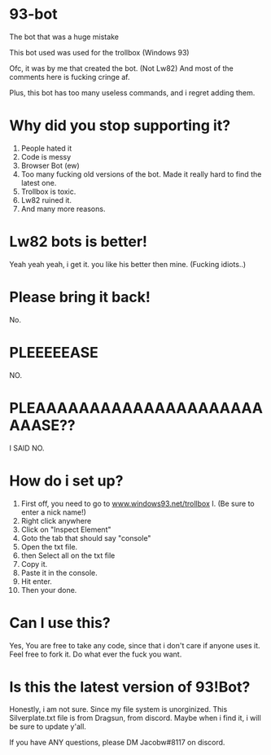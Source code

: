 # 93-bot
The bot that was a huge mistake

This bot used was used for the trollbox (Windows 93)

Ofc, it was by me that created the bot. (Not Lw82) And most of the comments here is fucking cringe af.

Plus, this bot has too many useless commands, and i regret adding them.

# Why did you stop supporting it?
1. People hated it
2. Code is messy
3. Browser Bot (ew)
4. Too many fucking old versions of the bot. Made it really hard to find the latest one.
5. Trollbox is toxic.
6. Lw82 ruined it.
7. And many more reasons.

# Lw82 bots is better!
Yeah yeah yeah, i get it. you like his better then mine. (Fucking idiots..)

# Please bring it back!
No.

# PLEEEEEASE
NO.

# PLEAAAAAAAAAAAAAAAAAAAAAAAASE??
I SAID NO.

# How do i set up?
1. First off, you need to go to www.windows93.net/trollbox
 I. (Be sure to enter a nick name!)
2. Right click anywhere
3. Click on "Inspect Element"
4. Goto the tab that should say "console"
5. Open the txt file.
6. then Select all on the txt file
7. Copy it.
8. Paste it in the console.
9. Hit enter.
10. Then your done.

# Can I use this?
Yes, You are free to take any code, since that i don't care if anyone uses it. Feel free to fork it. Do what ever the fuck you want.

# Is this the latest version of 93!Bot?
Honestly, i am not sure. Since my file system is unorginized. This Silverplate.txt file is from Dragsun, from discord. Maybe when i find it, i will be sure to update y'all.


If you have ANY questions, please DM Jacobw#8117 on discord.

